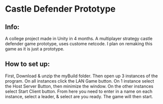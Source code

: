 # Castle Defender Prototype
 
## Info:
A college project made in Unity in 4 months.
A multiplayer strategy castle defender game prototype, uses custome netcode.
I plan on remaking this game as it is just a prototype.


## How to set up:
First, Download & unzip the myBuild folder.
Then open up 3 instances of the program.
On all instances click the LAN Game button.
On 1 instance select the Host Server Button, then minimize the window.
On the other instances select Start Client button.
From here you need to enter in a name on each instance, select a leader, & select are you ready.
The game will then start.
